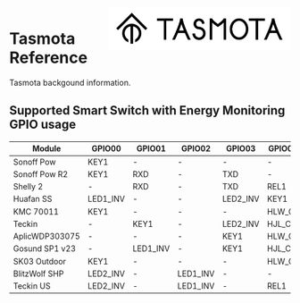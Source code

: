 <img src="/tools/logo/TASMOTA_FullLogo_Vector.svg" alt="Logo" align="right" height="76"/>

# Tasmota Reference

Tasmota backgound information.

## Supported Smart Switch with Energy Monitoring GPIO usage
Module | GPIO00 | GPIO01 | GPIO02 | GPIO03 | GPIO04 | GPIO05 | GPIO12 | GPIO13 | GPIO14 | GPIO15
-------|--------|--------|--------|--------|--------|--------|--------|--------|--------|--------
Sonoff Pow  | KEY1  |  -  |  -  |  -  |  -  |  NRG_SEL  |  REL1  |  NRG_CF1  |  HLW_CF  |  LED1
Sonoff Pow R2 |  KEY1  |  RXD  |  -  |  TXD  |  -  |  -  |  REL1  |  LED1_INV  |  -  |  -
Shelly 2  |  -  |  RXD  |  -  |  TXD  |  REL1  |  REL2  |  SWT1  |  -  |  SWT2  |  -
Huafan SS  |  LED1_INV  |  -  |  -  |  LED2_INV  |  KEY1  |  REL1_INV  |  NRG_CF1  |  NRG_SEL  |  HLW_CF  |  -
KMC 70011  |  KEY1  |  -  |  -  |  -  |  HLW_CF  |  NRG_CF1  |  NRG_SEL  |  LED1_INV  |  REL1  |  -
Teckin  |  -  |  KEY1  |  -  |  LED2_INV  |  HJL_CF  |  NRG_CF1  |  NRG_SEL_INV  |  LED1_INV  |  REL1  |  -
AplicWDP303075  |  -  |  -  |  -  |  KEY1  |  HLW_CF  |  NRG_CF1  |  NRG_SEL_INV  |  LED1_INV  |  REL1  |  -
Gosund SP1 v23  |  -  |  LED1_INV  |  -  |  KEY1  |  HJL_CF  |  NRG_CF1  |  NRG_SEL_INV  |  LED2_INV  |  REL1  |  -
SK03 Outdoor  |  KEY1  |  -  |  -  |  -  |  HLW_CF  |  NRG_CF1  |  NRG_SEL_INV  |  LED2_INV  |  LED1_INV  |  REL1
BlitzWolf SHP  |  LED2_INV  |  -  |  LED1_INV  |  -  |  -  |  HJL_CF  |  NRG_SEL_INV  |  KEY1  |  NRG_CF1  |  REL1
Teckin US |  LED2_INV |  - |  LED1_INV |  - |  REL1 |  HJL_CF |  NRG_SEL_INV |  KEY1 |  NRG_CF1 |  -

